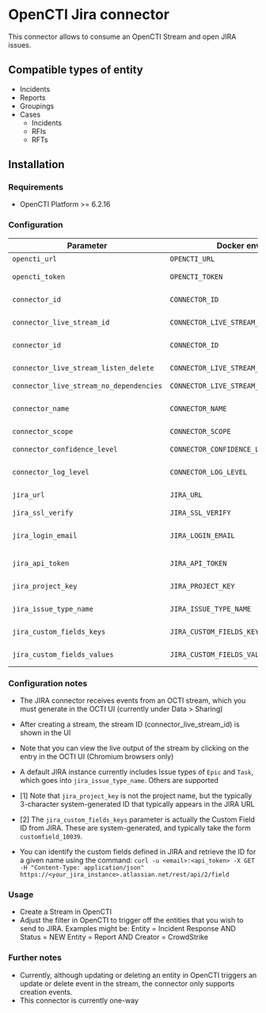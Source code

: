 # OpenCTI Jira connector

This connector allows to consume an OpenCTI Stream and open JIRA issues.

## Compatible types of entity

- Incidents
- Reports
- Groupings
- Cases
    - Incidents
    - RFIs
    - RFTs


## Installation

### Requirements

- OpenCTI Platform >= 6.2.16

### Configuration

| Parameter                               | Docker envvar                           | Mandatory | Description                                                                                   |
|-----------------------------------------|-----------------------------------------| --------- |-----------------------------------------------------------------------------------------------|
| `opencti_url`                           | `OPENCTI_URL`                           | Yes       | The URL of the OpenCTI platform.                                                              |
| `opencti_token`                         | `OPENCTI_TOKEN`                         | Yes       | The default admin token configured in the OpenCTI platform parameters file.                   |
| `connector_id`                          | `CONNECTOR_ID`                          | Yes       | A valid arbitrary `UUIDv4` that must be unique for this connector.                            |
| `connector_live_stream_id`              | `CONNECTOR_LIVE_STREAM_ID`              | Yes       | ID of the OpenCTI stream for the JIRA connector from the OpenCTI console                      |
| `connector_id`                          | `CONNECTOR_ID`                          | Yes       | A valid arbitrary `UUIDv4` that must be unique for this connector.                            |
| `connector_live_stream_listen_delete`   | `CONNECTOR_LIVE_STREAM_LISTEN_DELETE`   | Yes       | Whether entity deletions should be processed (not currently implemented)                      |
| `connector_live_stream_no_dependencies` | `CONNECTOR_LIVE_STREAM_NO_DEPENDENCIES` | Yes       | tbc                                                                                           |
| `connector_name`                        | `CONNECTOR_NAME`                        | Yes       | Name of connector (eg. "CONNECTOR_NAME=JIRA", including the "")                               |
| `connector_scope`                       | `CONNECTOR_SCOPE`                       | Yes       | Must be `jira`                                                                                |
| `connector_confidence_level`            | `CONNECTOR_CONFIDENCE_LEVEL`            | Yes       | The default confidence level for created sightings (a number between 1 and 4).                |
| `connector_log_level`                   | `CONNECTOR_LOG_LEVEL`                   | Yes       | The log level for this connector, could be `debug`, `info`, `warn` or `error` (less verbose). |
| `jira_url`                              | `JIRA_URL`                              | Yes       | URL to the JIRA server (eg. https://<your_instance_name>.atlassian.net).                      |
| `jira_ssl_verify`                       | `JIRA_SSL_VERIFY`                       | Yes       | Whether to verify SSL (default=`true`).                                                       |
| `jira_login_email`                      | `JIRA_LOGIN_EMAIL`                      | Yes       | The email for the JIRA account with API access that the connector will use to create issues   |
| `jira_api_token`                        | `JIRA_API_TOKEN`                        | Yes       | The API key for the JIRA account (currently ~175 chars in length)                             |
| `jira_project_key`                      | `JIRA_PROJECT_KEY`                      | Yes       | JIRA Project Key (not name) where the issues will be created  [1]                             |
| `jira_issue_type_name`                  | `JIRA_ISSUE_TYPE_NAME`                  | Yes       | Issue type that the connector will create (default=`Epic`, other types of Task, etc           |
| `jira_custom_fields_keys`               | `JIRA_CUSTOM_FIELDS_KEYS`               | Yes*      | System generated key (not ID [2]) as a CSV list for custom fields in issue to be populated    |
| `jira_custom_fields_values`             | `JIRA_CUSTOM_FIELDS_VALUES`             | Yes*      | Static values to go into the custom fields (same order)                                       |


### Configuration notes
- The JIRA connector receives events from an OCTI stream, which you must generate in the OCTI UI (currently under Data > Sharing)
- After creating a stream, the stream ID (connector_live_stream_id) is shown in the UI
-   Note that you can view the live output of the stream by clicking on the entry in the OCTI UI (Chromium browsers only)
- A default JIRA instance currently includes Issue types of `Epic` and `Task`, which goes into `jira_issue_type_name`. Others are supported

- [1] Note that `jira_project_key` is not the project name, but the typically 3-character system-generated ID that typically appears in the JIRA URL
- [2] The `jira_custom_fields_keys` parameter is actually the Custom Field ID from JIRA. These are system-generated, and typically take the form `customfield_10039`.
-  You can identify the custom fields defined in JIRA and retrieve the ID for a given name using the command:
      `curl -u <email>:<api_token> -X GET -H "Content-Type: application/json" https://<your_jira_instance>.atlassian.net/rest/api/2/field`


### Usage
- Create a Stream in OpenCTI
- Adjust the filter in OpenCTI to trigger off the entities that you wish to send to JIRA. Examples might be:
    Entity = Incident Response  AND  Status = NEW
    Entity = Report  AND  Creator = CrowdStrike


### Further notes
- Currently, although updating or deleting an entity in OpenCTI triggers an update or delete event in the stream, the connector only supports creation events.
- This connector is currently one-way
